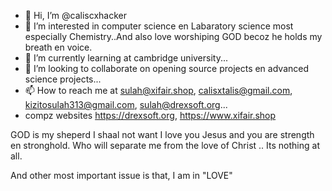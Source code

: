 - 👋 Hi, I’m @caliscxhacker
- 👀 I’m interested in computer science en Labaratory science most especially Chemistry..And also love worshiping GOD becoz he holds my breath en voice.
- 🌱 I’m currently learning at cambridge university...
- 💞️ I’m looking to collaborate on opening source projects en advanced science projects...
- 📫 How to reach me at sulah@xifair.shop, calisxtalis@gmail.com, kizitosulah313@gmail.com, sulah@drexsoft.org...
-    compz websites https://drexsoft.org,   https://www.xifair.shop

<!---
calisulahxtalis/calisulahxtalis is a ✨ special ✨ repository because its `README.md` (this file) appears on your GitHub profile.
You can click the Preview link to take a look at your changes.
--->
GOD is my sheperd I shaal not want I love you Jesus and you are strength en stronghold. Who will separate me from the love of Christ .. Its nothing at all.

And other most important issue is that, I am in "LOVE"
